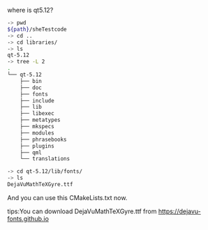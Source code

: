 where is qt5.12?

```bash
-> pwd
${path}/sheTestcode
-> cd ..
-> cd libraries/
-> ls
qt-5.12
-> tree -L 2
.
└── qt-5.12
    ├── bin
    ├── doc
    ├── fonts
    ├── include
    ├── lib
    ├── libexec
    ├── metatypes
    ├── mkspecs
    ├── modules
    ├── phrasebooks
    ├── plugins
    ├── qml
    └── translations

-> cd qt-5.12/lib/fonts/
-> ls
DejaVuMathTeXGyre.ttf
```
And you can use this CMakeLists.txt now.

tips:You can download DejaVuMathTeXGyre.ttf from https://dejavu-fonts.github.io


